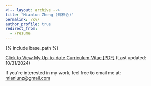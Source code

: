 ```yaml
---
<!-- layout: archive -->
title: "Mianlun Zheng (郑棉仑)"
permalink: /cv/
author_profile: true
redirect_from:
  - /resume
---
```


{% include base_path %}

[Click to View My Up-to-date Curriculum Vitae [PDF]](/files/CV_10_31.pdf) (Last updated: 10/31/2024)

If you're interested in my work, feel free to email me at: mianlunz@gmail.com
